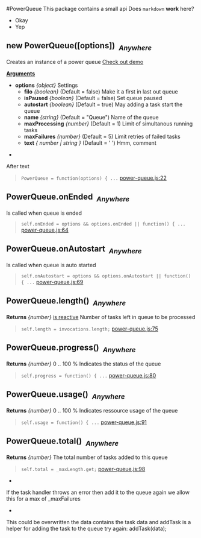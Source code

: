 #PowerQueue
This package contains a small api
Does `markdown` __work__ here?
* Okay
* Yep

## <a name="PowerQueue">new PowerQueue([options])&nbsp;&nbsp;<sub><i>Anywhere</i></sub></a> ##
Creates an instance of a power queue 
[Check out demo](http://power-queue-test.meteor.com/)

<u><b>Arguments</b></u>

* __options__ *{object}*
  Settings
    - __filo__ *{boolean}*    (Default = false)
Make it a first in last out queue
    - __isPaused__ *{boolean}*    (Default = false)
Set queue paused
    - __autostart__ *{boolean}*    (Default = true)
May adding a task start the queue
    - __name__ *{string}*    (Default = "Queue")
Name of the queue
    - __maxProcessing__ *{number}*    (Default = 1)
Limit of simultanous running tasks
    - __maxFailures__ *{number}*    (Default = 5)
Limit retries of failed tasks
    - __text__ *{ number | string }*    (Default = ' ')
Hmm, comment

-
After text

> ```PowerQueue = function(options) { ...``` [power-queue.js:22](power-queue.js#L22)

## <a name="PowerQueue.onEnded">PowerQueue.onEnded&nbsp;&nbsp;<sub><i>Anywhere</i></sub></a> ##
Is called when queue is ended

> ```self.onEnded = options && options.onEnded || function() { ...``` [power-queue.js:64](power-queue.js#L64)

## <a name="PowerQueue.onAutostart">PowerQueue.onAutostart&nbsp;&nbsp;<sub><i>Anywhere</i></sub></a> ##
Is called when queue is auto started

> ```self.onAutostart = options && options.onAutostart || function() { ...``` [power-queue.js:69](power-queue.js#L69)

## <a name="PowerQueue.length">PowerQueue.length()&nbsp;&nbsp;<sub><i>Anywhere</i></sub></a> ##

__Returns__  *{number}*  <u>is reactive</u>
Number of tasks left in queue to be processed

> ```self.length = invocations.length;``` [power-queue.js:75](power-queue.js#L75)

## <a name="PowerQueue.progress">PowerQueue.progress()&nbsp;&nbsp;<sub><i>Anywhere</i></sub></a> ##

__Returns__  *{number}*
0 .. 100 % Indicates the status of the queue

> ```self.progress = function() { ...``` [power-queue.js:80](power-queue.js#L80)

## <a name="PowerQueue.usage">PowerQueue.usage()&nbsp;&nbsp;<sub><i>Anywhere</i></sub></a> ##

__Returns__  *{number}*
0 .. 100 % Indicates ressource usage of the queue

> ```self.usage = function() { ...``` [power-queue.js:91](power-queue.js#L91)

## <a name="PowerQueue.total">PowerQueue.total()&nbsp;&nbsp;<sub><i>Anywhere</i></sub></a> ##

__Returns__  *{number}*
The total number of tasks added to this queue

> ```self.total = _maxLength.get;``` [power-queue.js:98](power-queue.js#L98)

-
If the task handler throws an error then add it to the queue again
we allow this for a max of _maxFailures

-
This could be overwritten the data contains the task data and addTask
is a helper for adding the task to the queue
try again: addTask(data);
